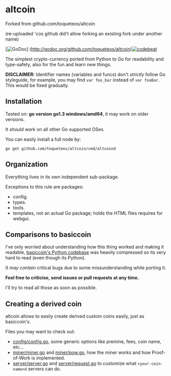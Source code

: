 # altcoin

Forked from github.com/toqueteos/altcoin 

(re-uploaded 'cos github did't allow forking an existing fork under another name)

[![GoDoc](https://godoc.org/github.com/toqueteos/altcoin?status.png)]
(http://godoc.org/github.com/toqueteos/altcoin)[![codebeat](https://codebeat.co/badges/a7b74900-1bbc-439b-a523-24215742994d)](https://codebeat.co/projects/github-com-toqueteos-altcoin)

The simplest crypto-currency ported from Python to Go for readability and type-safety, also for the fun and learn new things.

**DISCLAIMER:** Identifier names (variables and funcs) don't *strictly* follow Go styleguide, for example, you may find `var foo_bar` instead of `var fooBar`.
This would be fixed gradually.

## Installation

Tested on: **go version go1.3 windows/amd64**, it may work on older versions.

It *should work* on all other Go supported OSes.

You can easily install a full node by:

    go get github.com/toqueteos/altcoin/cmd/altcoind

## Organization

Everything lives in its own independent sub-package.

Exceptions to this rule are packages:

- config.
- types.
- tools.
- templates, not an actual Go package; holds the HTML files requires for webgui.

## Comparisons to basiccoin

I've only worried about understanding how this thing worked and making it readable, [basiccoin's Python codebase](https://github.com/zack-bitcoin/basiccoin) was heavily compressed so its very hard to read (even though its Python).

It *may contain* critical bugs due to some missunderstanding while porting it.

**Feel free to criticise, send issues or pull requests at any time.**

I'll try to read all those as soon as possible.

## Creating a derived coin

altcoin allows to easily create derived custom coins easily, just as basiccoin's.

Files you may want to check out:

- [config/config.go](https://github.com/toqueteos/altcoin/blob/master/config/config.go), some generic options like premine, fees, coin name, etc...
- [miner/miner.go](https://github.com/toqueteos/altcoin/blob/master/miner/miner.go) and [miner/pow.go](https://github.com/toqueteos/altcoin/blob/master/miner/pow.go), how the miner works and how Proof-of-Work is implemented.
- [server/server.go](https://github.com/toqueteos/altcoin/blob/master/server/server.go) and [server/request.go](https://github.com/toqueteos/altcoin/blob/master/server/request.go) to customize what `<your-coin-name>d` servers can do.
